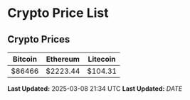 # Crypto Price List

## Crypto Prices
| Bitcoin | Ethereum | Litecoin |
| ------- | -------- | -------- |
| $86466 | $2223.44 | $104.31 |
**Last Updated:** 2025-03-08 21:34 UTC
**Last Updated:** $DATE$
